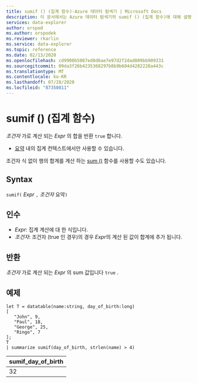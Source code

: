 ```yaml
---
title: sumif () (집계 함수)-Azure 데이터 탐색기 | Microsoft Docs
description: 이 문서에서는 Azure 데이터 탐색기의 sumif () (집계 함수)에 대해 설명 합니다.
services: data-explorer
author: orspod
ms.author: orspodek
ms.reviewer: rkarlin
ms.service: data-explorer
ms.topic: reference
ms.date: 02/13/2020
ms.openlocfilehash: cd9900b5087ed0d6ae7e97d2f2dad809bb909331
ms.sourcegitcommit: 09da3f26b4235368297b8b9b604d4282228a443c
ms.translationtype: MT
ms.contentlocale: ko-KR
ms.lasthandoff: 07/28/2020
ms.locfileid: "87350811"
---
```

# <a name="sumif-aggregation-function"></a>sumif () (집계 함수)

*조건자* 가로 계산 되는 *Expr* 의 합을 반환 `true` 합니다.

* [요약](summarizeoperator.md) 내의 집계 컨텍스트에서만 사용할 수 있습니다.

조건자 식 없이 행의 합계를 계산 하는 [sum ()](sum-aggfunction.md) 함수를 사용할 수도 있습니다.

## <a name="syntax"></a>Syntax

`sumif(` *Expr* `,` *조건자* 요약`)`

## <a name="arguments"></a>인수

* *Expr*: 집계 계산에 대 한 식입니다. 
* *조건자*: 조건자 (true 인 경우)의 경우 *Expr*의 계산 된 값이 합계에 추가 됩니다. 

## <a name="returns"></a>반환

*조건자* 가로 계산 되는 *Expr* 의 sum 값입니다 `true` .

## <a name="example"></a>예제

```kusto
let T = datatable(name:string, day_of_birth:long)
[
   "John", 9,
   "Paul", 18,
   "George", 25,
   "Ringo", 7
];
T
| summarize sumif(day_of_birth, strlen(name) > 4)
```

|sumif_day_of_birth|
|----|
|32|